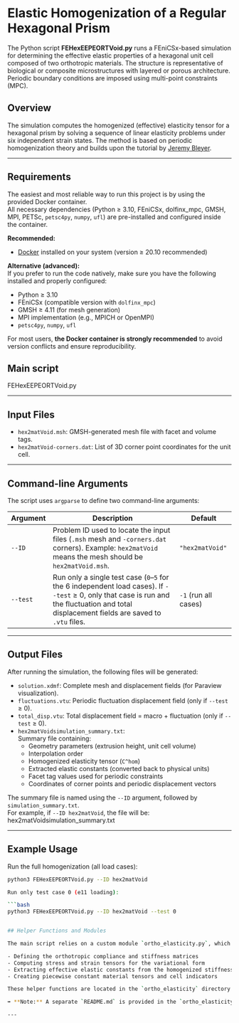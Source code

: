 # Elastic Homogenization of a Regular Hexagonal Prism

The Python script **FEHexEEPEORTVoid.py** runs a FEniCSx-based simulation for determining the effective elastic properties of a hexagonal unit cell composed of two orthotropic materials. The structure is representative of biological or composite microstructures with layered or porous architecture. Periodic boundary conditions are imposed using multi-point constraints (MPC).

## Overview

The simulation computes the homogenized (effective) elasticity tensor for a hexagonal prism by solving a sequence of linear elasticity problems under six independent strain states. The method is based on periodic homogenization theory and builds upon the tutorial by [Jeremy Bleyer](https://bleyerj.github.io/comet-fenicsx/tours/homogenization/periodic_elasticity/periodic_elasticity.html).

---

## Requirements

The easiest and most reliable way to run this project is by using the provided Docker container.  
All necessary dependencies (Python ≥ 3.10, FEniCSx, dolfinx_mpc, GMSH, MPI, PETSc, `petsc4py`, `numpy`, `ufl`) are pre-installed and configured inside the container.

**Recommended:**  
- [Docker](https://www.docker.com/) installed on your system (version ≥ 20.10 recommended)

**Alternative (advanced):**  
If you prefer to run the code natively, make sure you have the following installed and properly configured:  
- Python ≥ 3.10  
- FEniCSx (compatible version with `dolfinx_mpc`)  
- GMSH ≥ 4.11 (for mesh generation)  
- MPI implementation (e.g., MPICH or OpenMPI)  
- `petsc4py`, `numpy`, `ufl`

For most users, **the Docker container is strongly recommended** to avoid version conflicts and ensure reproducibility.


## Main script

FEHexEEPEORTVoid.py

---

## Input Files

- `hex2matVoid.msh`: GMSH-generated mesh file with facet and volume tags.
- `hex2matVoid-corners.dat`: List of 3D corner point coordinates for the unit cell.

---

## Command-line Arguments

The script uses `argparse` to define two command-line arguments:

| Argument  | Description                                                                                          | Default         |
|-----------|------------------------------------------------------------------------------------------------------|-----------------|
| `--ID`    | Problem ID used to locate the input files (`.msh` mesh and `-corners.dat` corners). Example: `hex2matVoid` means the mesh should be `hex2matVoid.msh`. | `"hex2matVoid"` |
| `--test`  | Run only a single test case (`0`–`5` for the 6 independent load cases). If `--test` ≥ 0, only that case is run and the fluctuation and total displacement fields are saved to `.vtu` files. | `-1` (run all cases) |

---
## Output Files

After running the simulation, the following files will be generated:

- `solution.xdmf`: Complete mesh and displacement fields (for Paraview visualization).
- `fluctuations.vtu`: Periodic fluctuation displacement field (only if `--test` ≥ 0).
- `total_disp.vtu`: Total displacement field = macro + fluctuation (only if `--test` ≥ 0).
- `hex2matVoidsimulation_summary.txt`:  
  Summary file containing:
  - Geometry parameters (extrusion height, unit cell volume)
  - Interpolation order
  - Homogenized elasticity tensor (`C^hom`)
  - Extracted elastic constants (converted back to physical units)
  - Facet tag values used for periodic constraints
  - Coordinates of corner points and periodic displacement vectors

The summary file is named using the `--ID` argument, followed by `simulation_summary.txt`.  
For example, if `--ID hex2matVoid`, the file will be: hex2matVoidsimulation_summary.txt

---
## Example Usage

Run the full homogenization (all load cases):

```bash
python3 FEHexEEPEORTVoid.py --ID hex2matVoid

Run only test case 0 (e11 loading):

```bash
python3 FEHexEEPEORTVoid.py --ID hex2matVoid --test 0


## Helper Functions and Modules

The main script relies on a custom module `ortho_elasticity.py`, which provides helper functions for:

- Defining the orthotropic compliance and stiffness matrices
- Computing stress and strain tensors for the variational form
- Extracting effective elastic constants from the homogenized stiffness tensor
- Creating piecewise constant material tensors and cell indicators

These helper functions are located in the `ortho_elasticity` directory or file.

➡️ **Note:** A separate `README.md` is provided in the `ortho_elasticity/` folder. Please refer to it for details on the available functions, their usage, and examples.

---




